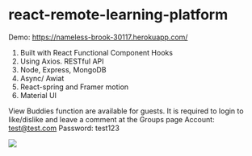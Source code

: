 # react-remote-learning-platform

Demo:
https://nameless-brook-30117.herokuapp.com/

1. Built with React Functional Component Hooks 
2. Using Axios. RESTful API
3. Node, Express, MongoDB
4. Async/ Awiat
5. React-spring and Framer motion
6. Material UI 



View Buddies function are available for guests. 
It is required to login to like/dislike and leave a comment at the Groups page
Account: test@test.com 
Password: test123


<img src="https://j.gifs.com/81r6w2.gif" />
